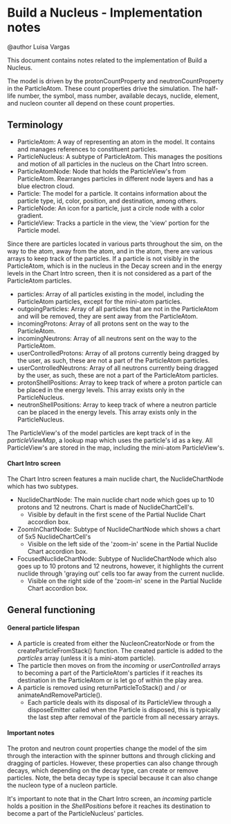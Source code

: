 # Build a Nucleus - Implementation notes

@author Luisa Vargas

This document contains notes related to the implementation of Build a Nucleus.

The model is driven by the protonCountProperty and neutronCountProperty in the ParticleAtom. These count properties
drive the simulation. The half-life number, the symbol, mass number, available decays, nuclide, element, and nucleon
counter all depend on these count properties.

## Terminology

- ParticleAtom: A way of representing an atom in the model. It contains and manages references to constituent particles.
- ParticleNucleus: A subtype of ParticleAtom. This manages the positions and motion of all particles in the nucleus
  on the Chart Intro screen.
- ParticleAtomNode: Node that holds the ParticleView's from ParticleAtom. Rearranges particles in different node layers
  and has a blue electron cloud.
- Particle: The model for a particle. It contains information about the particle type, id, color, position, and
  destination, among others.
- ParticleNode: An icon for a particle, just a circle node with a color gradient.
- ParticleView: Tracks a particle in the view, the 'view' portion for the Particle model.

Since there are particles located in various parts throughout the sim, on the way to the atom, away from the atom,
and in the atom, there are various arrays to keep track of the particles. If a particle is not visibly in the
ParticleAtom, which is in the nucleus in the Decay screen and in the energy levels in the Chart Intro screen, then it
is not considered as a part of the ParticleAtom particles.

- particles: Array of all particles existing in the model, including the ParticleAtom particles, except for the
  mini-atom particles.
- outgoingParticles: Array of all particles that are not in the ParticleAtom and will be removed, they are sent away
  from the ParticleAtom.
- incomingProtons: Array of all protons sent on the way to the ParticleAtom.
- incomingNeutrons: Array of all neutrons sent on the way to the ParticleAtom.
- userControlledProtons: Array of all protons currently being dragged by the user, as such, these are not a part of the
  ParticleAtom particles.
- userControlledNeutrons: Array of all neutrons currently being dragged by the user, as such, these are not a part of
  the ParticleAtom particles.
- protonShellPositions: Array to keep track of where a proton particle can be placed in the energy levels. This array
  exists only in the ParticleNucleus.
- neutronShellPositions: Array to keep track of where a neutron particle can be placed in the energy levels. This array
  exists only in the ParticleNucleus.

The ParticleView's of the model particles are kept track of in the _particleViewMap_, a lookup map which uses the
particle's id as a key. All ParticleView's are stored in the map, including the mini-atom ParticleView's.

#### Chart Intro screen

The Chart Intro screen features a main nuclide chart, the NuclideChartNode which has two subtypes.

- NuclideChartNode: The main nuclide chart node which goes up to 10 protons and 12 neutrons. Chart is made of
  NuclideChartCell's.
  - Visible by default in the first scene of the Partial Nuclide Chart accordion box.
- ZoomInChartNode: Subtype of NuclideChartNode which shows a chart of 5x5 NuclideChartCell's
  - Visible on the left side of the 'zoom-in' scene in the Partial Nuclide Chart accordion box.
- FocusedNuclideChartNode: Subtype of NuclideChartNode which also goes up to 10 protons and 12 neutrons, however, it 
  highlights the current nuclide through 'graying out' cells too far away from the current nuclide.
  - Visible on the right side of the 'zoom-in' scene in the Partial Nuclide Chart accordion box.

## General functioning

#### General particle lifespan

- A particle is created from either the NucleonCreatorNode or from the createParticleFromStack() function. The created
  particle is added to the _particles_ array (unless it is a mini-atom particle).
- The particle then moves on from the _incoming_ or _userControlled_ arrays to becoming a part of the ParticleAtom's
  particles if it reaches its destination in the ParticleAtom or is let go of within the play area.
- A particle is removed using returnParticleToStack() and / or animateAndRemoveParticle().
    - Each particle deals with its disposal of its ParticleView through a disposeEmitter called when the Particle is
      disposed, this is typically the last step after removal of the particle from all necessary arrays.

#### Important notes

The proton and neutron count properties change the model of the sim through the interaction with the spinner buttons and
through clicking and dragging of particles. However, these properties can also change through decays, which depending
on the decay type, can create or remove particles. Note, the beta decay type is special because it can also change the
nucleon type of a nucleon particle.

It's important to note that in the Chart Intro screen, an _incoming_ particle holds a position in the _ShellPositions_
before it reaches its destination to become a part of the ParticleNucleus' particles.